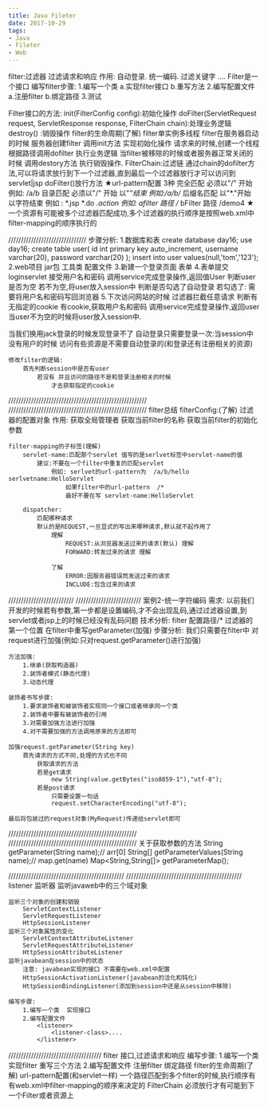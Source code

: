 ```yaml
---
title: Java Fileter
date: 2017-10-29
tags:
- Java
- Fileter
- Web
---
```


filter:过滤器
	过滤请求和响应
	作用:
		自动登录.
		统一编码.
		过滤关键字
		....
	Filter是一个接口
编写filter步骤:
	1.编写一个类
		a.实现filter接口
		b.重写方法
	2.编写配置文件
		a.注册filter
		b.绑定路径
	3.测试

Filter接口的方法:
	init(FilterConfig config):初始化操作
	doFilter(ServletRequest request, ServletResponse response, FilterChain chain):处理业务逻辑
	destroy() :销毁操作
filter的生命周期(了解)
	filter单实例多线程
	filter在服务器启动的时候 服务器创建filter 调用init方法 实现初始化操作
	请求来的时候,创建一个线程 根据路径调用dofilter 执行业务逻辑
	当filter被移除的时候或者服务器正常关闭的时候 调用destory方法 执行销毁操作.
FilterChain:过滤链
	通过chain的dofilter方法,可以将请求放行到下一个过滤器,直到最后一个过滤器放行才可以访问到servlet|jsp
	doFilter()放行方法
★url-pattern配置
	3种
	完全匹配	必须以"/" 开始  例如: /a/b
	目录匹配	必须以"/" 开始 以"*"结束  例如:/a/b/*
	后缀名匹配	以"*."开始 以字符结束   例如 :  *.jsp  *.do  *.action
例如:
	afilter  路径  /*
	bFilter  路径  /demo4
★一个资源有可能被多个过滤器匹配成功,多个过滤器的执行顺序是按照web.xml中filter-mapping的顺序执行的

///////////////////////////////
步骤分析:
	1.数据库和表
		create database day16;
		use day16;
		create table user(
			id int primary key auto_increment,
			username varchar(20),
			password varchar(20)
		);
		insert into user values(null,'tom','123');
	2.web项目
		jar包 工具类 配置文件
	3.新建一个登录页面 表单
	4.表单提交 loginservlet
		接受用户名和密码
		调用service完成登录操作,返回值User
		判断user是否为空
			若不为空,将user放入session中
				判断是否勾选了自动登录
					若勾选了:
						需要将用户名和密码写回浏览器
	5.下次访问网站的时候
		过滤器拦截任意请求
			判断有无指定的cookie
				有cookie,获取用户名和密码
				调用service完成登录操作,返回user
				当user不为空的时候将user放入session中.

当我们换用jack登录的时候发现登录不了
	自动登录只需要登录一次:当session中没有用户的时候
	访问有些资源是不需要自动登录的(和登录还有注册相关的资源)

	修改filter的逻辑:
		首先判断session中是否有user
			若没有 并且访问的路径不是和登录注册相关的时候
				才去获取指定的cookie
///////////////////////////////////////////////////////
///////////////////////////////////////////////////////
filter总结
	filterConfig:(了解)
		过滤器的配置对象
		作用:
			获取全局管理者
			获取当前filter的名称
			获取当前filter的初始化参数

	filter-mapping的子标签(理解)
		servlet-name:匹配那个servlet 值写的是serlvet标签中servlet-name的值
			建议:不要在一个filter中重复的匹配servlet
				例如: serlvet的url-pattern为  /a/b/hello   serlvetname:HelloServlet
					如果filter中的url-pattern  /*
					最好不要在写 servlet-name:HelloServlet

		dispatcher:
			匹配哪种请求
			默认的是REQUEST,一旦显式的写出来哪种请求,默认就不起作用了
				理解
					REQUEST:从浏览器发送过来的请求(默认) 理解
					FORWARD:转发过来的请求 理解

				了解
					ERROR:因服务器错误而发送过来的请求
					INCLUDE:包含过来的请求
//////////////////////////
//////////////////////////
案例2-统一字符编码
需求:
	以前我们开发的时候若有参数,第一步都是设置编码,才不会出现乱码,通过过滤器设置,到servlet或者jsp上的时候已经没有乱码问题
技术分析:
	filter 配置路径/* 过滤器的第一个位置
	在filter中重写getParameter(加强)
步骤分析:
	我们只需要在filter中 对request进行加强(例如:只对request.getParameter()进行加强)

	方法加强:
		1.继承(获取构造器)
		2.装饰者模式(静态代理)
		3.动态代理

	装饰者书写步骤:
		1.要求装饰者和被装饰者实现同一个接口或者继承同一个类
		2.装饰者中要有被装饰者的引用
		3.对需要加强方法进行加强
		4.对不需要加强的方法调用原来的方法即可

	加强request.getParameter(String key)
		首先请求的方式不同,处理的方式也不同
			获取请求的方法
			若是get请求
				new String(value.getBytes("iso8859-1"),"utf-8");
			若是post请求
				只需要设置一句话
				request.setCharacterEncoding("utf-8");

	最后将包装过的request对象(MyRequest)传递给servlet即可
///////////////////////////////////////////////////
///////////////////////////////////////////////////
 关于获取参数的方法
	String getParameter(String name);// arr[0]
	String[] getParameterValues(String name);// map.get(name)
	Map<String,String[]> getParameterMap();



//////////////////////////////////////////////
//////////////////////////////////////////////
listener 监听器
	监听javaweb中的三个域对象

	监听三个对象的创建和销毁
		ServletContextListener
		ServletRequestListener
		HttpSessionListener
	监听三个对象属性的变化
		ServletContextAttributeListener
		ServletRequestAttributeListener
		HttpSessionAttributeListener
	监听javabean在session中的状态
		注意:	javabean实现的接口 不需要在web.xml中配置
		HttpSessionActivationListener(javabean的活化和钝化)
		HttpSessionBindingListener(添加到session中还是从session中移除)

	编写步骤:
		1.编写一个类  实现接口
		2.编写配置文件
			<listener>
				<listener-class>....
			</listener>
/////////////////////////////////////
filter 接口,过滤请求和响应
	编写步骤:
		1.编写一个类
			实现filter 重写三个方法
		2.编写配置文件
			注册filter 绑定路径
	filter的生命周期(了解)
	url-pattern配置(和servlet一样)
		一个路径匹配到多个filter的时候,执行顺序有有web.xml中filter-mapping的顺序来决定的
	FilterChain
		必须放行才有可能到下一个Filter或者资源上